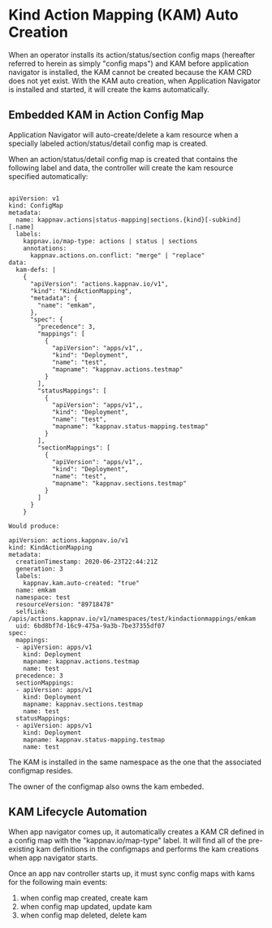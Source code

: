 # Kind Action Mapping (KAM) Auto Creation

When an operator installs its action/status/section config maps (hereafter referred to herein as simply "config maps") and KAM before application navigator is installed, the KAM cannot be created because the KAM CRD does not yet exist.  With the KAM auto creation, when Application Navigator is installed and started, it will create the kams automatically.

## Embedded KAM in Action Config Map
Application Navigator will auto-create/delete a kam resource when a specially labeled action/status/detail config map is created. 

When an action/status/detail config map is created that contains the following label and data, the controller will create the kam resource specified automatically:
```

apiVersion: v1
kind: ConfigMap
metadata: 
  name: kappnav.actions|status-mapping|sections.{kind}[-subkind][.name]
  labels: 
    kappnav.io/map-type: actions | status | sections 
    annotations: 
      kappnav.actions.on.conflict: "merge" | "replace" 
data:
  kam-defs: | 
    {
      "apiVersion": "actions.kappnav.io/v1",
      "kind": "KindActionMapping",
      "metadata": {
        "name": "emkam",
      },
      "spec": {
        "precedence": 3,
        "mappings": [
          {
            "apiVersion": "apps/v1",,
            "kind": "Deployment",
            "name": "test",
            "mapname": "kappnav.actions.testmap"
          }
        ],
        "statusMappings": [
          {
            "apiVersion": "apps/v1",,
            "kind": "Deployment",
            "name": "test",
            "mapname": "kappnav.status-mapping.testmap"
          }
        ],
        "sectionMappings": [
          {
            "apiVersion": "apps/v1",,
            "kind": "Deployment",
            "name": "test",
            "mapname": "kappnav.sections.testmap"
          }
        ]
      }
    } 
  
Would produce:
  
apiVersion: actions.kappnav.io/v1
kind: KindActionMapping
metadata:
  creationTimestamp: 2020-06-23T22:44:21Z
  generation: 3
  labels:
    kappnav.kam.auto-created: "true"
  name: emkam
  namespace: test
  resourceVersion: "89718478"
  selfLink: /apis/actions.kappnav.io/v1/namespaces/test/kindactionmappings/emkam
  uid: 6bd8bf7d-16c9-475a-9a3b-7be37355df07
spec:
  mappings:
  - apiVersion: apps/v1
    kind: Deployment
    mapname: kappnav.actions.testmap
    name: test
  precedence: 3
  sectionMappings:
  - apiVersion: apps/v1
    kind: Deployment
    mapname: kappnav.sections.testmap
    name: test
  statusMappings:
  - apiVersion: apps/v1
    kind: Deployment
    mapname: kappnav.status-mapping.testmap
    name: test
```
The KAM is installed in the same namespace as the one that the associated configmap resides.

The owner of the configmap also owns the kam embeded.


## KAM Lifecycle Automation
When app navigator comes up, it automatically creates a KAM CR defined in a config map with the "kappnav.io/map-type" label.  It will find all of the pre-existing kam definitions in the configmaps and performs the kam creations when app navigator starts.

Once an app nav controller starts up, it must sync config maps with kams for the following main events:
1. when config map created, create kam
1. when config map updated, update kam
1. when config map deleted, delete kam
